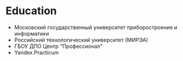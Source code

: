 # Education

- Московский государственный университет приборостроения и информатики
- Российский технологический университет (МИРЭА)
- ГБОУ ДПО Центр "Профессионал"
- Yandex.Practicum
